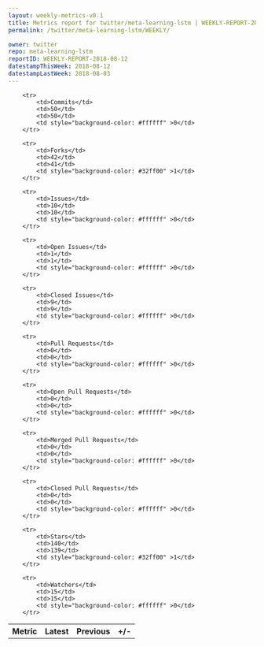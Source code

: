 ```yaml
---
layout: weekly-metrics-v0.1
title: Metrics report for twitter/meta-learning-lstm | WEEKLY-REPORT-2018-08-12
permalink: /twitter/meta-learning-lstm/WEEKLY/

owner: twitter
repo: meta-learning-lstm
reportID: WEEKLY-REPORT-2018-08-12
datestampThisWeek: 2018-08-12
datestampLastWeek: 2018-08-03
---
```




<table style="width: 100%;">
    <tr>
        <th>Metric</th>
        <th>Latest</th>
        <th>Previous</th>
        <th>+/-</th>
    </tr>

        <tr>
            <td>Commits</td>
            <td>50</td>
            <td>50</td>
            <td style="background-color: #ffffff" >0</td>
        </tr>
        
        <tr>
            <td>Forks</td>
            <td>42</td>
            <td>41</td>
            <td style="background-color: #32ff00" >1</td>
        </tr>
        
        <tr>
            <td>Issues</td>
            <td>10</td>
            <td>10</td>
            <td style="background-color: #ffffff" >0</td>
        </tr>
        
        <tr>
            <td>Open Issues</td>
            <td>1</td>
            <td>1</td>
            <td style="background-color: #ffffff" >0</td>
        </tr>
        
        <tr>
            <td>Closed Issues</td>
            <td>9</td>
            <td>9</td>
            <td style="background-color: #ffffff" >0</td>
        </tr>
        
        <tr>
            <td>Pull Requests</td>
            <td>0</td>
            <td>0</td>
            <td style="background-color: #ffffff" >0</td>
        </tr>
        
        <tr>
            <td>Open Pull Requests</td>
            <td>0</td>
            <td>0</td>
            <td style="background-color: #ffffff" >0</td>
        </tr>
        
        <tr>
            <td>Merged Pull Requests</td>
            <td>0</td>
            <td>0</td>
            <td style="background-color: #ffffff" >0</td>
        </tr>
        
        <tr>
            <td>Closed Pull Requests</td>
            <td>0</td>
            <td>0</td>
            <td style="background-color: #ffffff" >0</td>
        </tr>
        
        <tr>
            <td>Stars</td>
            <td>140</td>
            <td>139</td>
            <td style="background-color: #32ff00" >1</td>
        </tr>
        
        <tr>
            <td>Watchers</td>
            <td>15</td>
            <td>15</td>
            <td style="background-color: #ffffff" >0</td>
        </tr>
        
</table>
